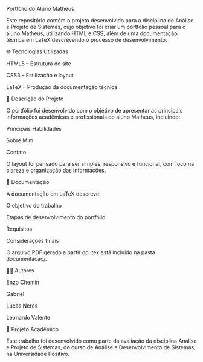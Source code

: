 Portfólio do Aluno Matheus

Este repositório contém o projeto desenvolvido para a disciplina de Análise e Projeto de Sistemas, cujo objetivo foi criar um portfólio pessoal para o aluno Matheus, utilizando HTML e CSS, além de uma documentação técnica em LaTeX descrevendo o processo de desenvolvimento.

🌐 Tecnologias Utilizadas

HTML5 – Estrutura do site

CSS3 – Estilização e layout

LaTeX – Produção da documentação técnica

📄 Descrição do Projeto

O portfólio foi desenvolvido com o objetivo de apresentar as principais informações acadêmicas e profissionais do aluno Matheus, incluindo:

Principais Habilidades

Sobre Mim

Contato

O layout foi pensado para ser simples, responsivo e funcional, com foco na clareza e organização das informações.

📝 Documentação

A documentação em LaTeX descreve:

O objetivo do trabalho

Etapas de desenvolvimento do portfólio

Requisitos

Considerações finais

O arquivo PDF gerado a partir do .tex está incluído na pasta documentacao/.

👨‍💻 Autores

Enzo Chemin

Gabriel

Lucas Neres

Leonardo Valente

🏫 Projeto Acadêmico

Este trabalho foi desenvolvido como parte da avaliação da disciplina Análise e Projeto de Sistemas, do curso de Análise e Desenvolvimento de Sistemas, na Universidade Positivo.
